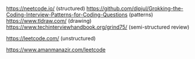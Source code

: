 
https://neetcode.io/ (structured)
https://github.com/dipjul/Grokking-the-Coding-Interview-Patterns-for-Coding-Questions (patterns)
https://www.tldraw.com/ (drawing)
https://www.techinterviewhandbook.org/grind75/ (semi-structured review)

https://leetcode.com/ (unstructured)


https://www.amanmanazir.com/leetcode
